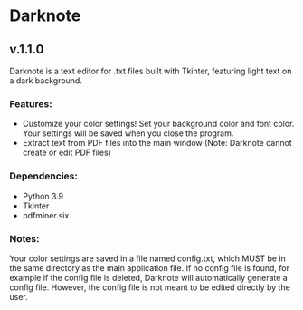 # Darknote
## v.1.1.0

Darknote is a text editor for .txt files built with Tkinter, featuring light text on a dark background.

### Features:

- Customize your color settings! Set your background color and font color. Your settings will be saved when you close the program.
- Extract text from PDF files into the main window (Note: Darknote cannot create or edit PDF files)

### Dependencies:

- Python 3.9
- Tkinter
- pdfminer.six


### Notes:

Your color settings are saved in a file named config.txt, which MUST be in the same directory as the main application file. If no config file is found, for example if the config file is deleted, Darknote will automatically generate a config file. However, the config file is not meant to be edited directly by the user.

